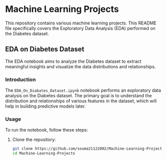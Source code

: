 # Machine Learning Projects

This repository contains various machine learning projects. This README file specifically covers the Exploratory Data Analysis (EDA) performed on the Diabetes dataset.

## EDA on Diabetes Dataset

The EDA notebook aims to analyze the Diabetes dataset to extract meaningful insights and visualize the data distributions and relationships.

### Introduction

The `EDA_On_Diabates_Dataset.ipynb` notebook performs an exploratory data analysis on the Diabetes dataset. The primary goal is to understand the distribution and relationships of various features in the dataset, which will help in building predictive models later.

### Usage

To run the notebook, follow these steps:

1. Clone the repository:
   ```sh
   git clone https://github.com/souma21122002/Machine-Learning-Projects.git
   cd Machine-Learning-Projects
